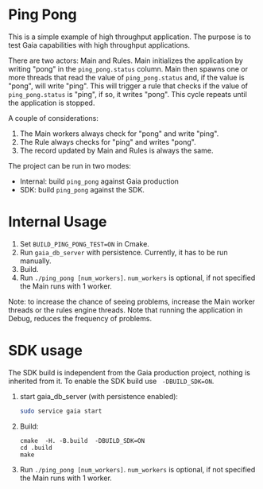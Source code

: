 # Ping Pong

This is a simple example of high throughput application. The purpose is to test Gaia capabilities with high throughput applications.

There are two actors: Main and Rules. Main initializes the application by writing "pong" in the `ping_pong.status` column. Main then spawns one or more threads that read the value of `ping_pong.status` and, if the value is "pong", will write "ping". This will trigger a rule that checks if the value of `ping_pong.status` is "ping", if so, it writes "pong". This cycle repeats until the application is stopped.

A couple of considerations:
1. The Main workers always check for "pong" and write "ping".
1. The Rule always checks for "ping" and writes "pong".
1. The record updated by Main and Rules is always the same.

The project can be run in two modes:
* Internal: build `ping_pong` against Gaia production
* SDK: build `ping_pong` against the SDK.

# Internal Usage

1. Set `BUILD_PING_PONG_TEST=ON` in Cmake.
1. Run `gaia_db_server` with persistence. Currently, it has to be run manually.
1. Build.
1. Run `./ping_pong [num_workers]`. `num_workers` is optional, if not specified the Main runs with 1 worker.

Note: to increase the chance of seeing problems, increase the Main worker threads or the rules engine threads. Note that running the application in Debug, reduces the frequency of problems.

# SDK usage

The SDK build is independent from the Gaia production project, nothing is inherited from it. To enable the SDK build use ` -DBUILD_SDK=ON`.

1. start gaia_db_server (with persistence enabled):
    ```bash
    sudo service gaia start
    ```
2. Build:
    ```
    cmake  -H. -B.build  -DBUILD_SDK=ON
    cd .build
    make
    ```
1. Run `./ping_pong [num_workers]`. `num_workers` is optional, if not specified the Main runs with 1 worker.
